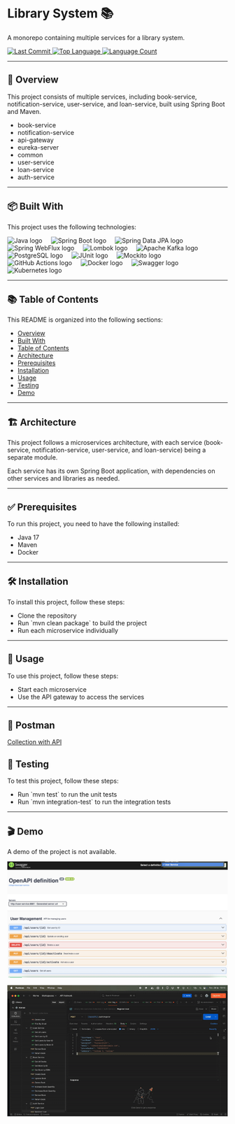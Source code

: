 <h1 align="left">Library System 📚</h1>
<p align="left">A monorepo containing multiple services for a library system.</p>

<p align="left">
  <a href="https://github.com/l4yoos/library/commits/main">
    <img src="https://img.shields.io/github/last-commit/l4yoos/library" alt="Last Commit">
  </a>
  <a href="https://github.com/l4yoos/library">
    <img src="https://img.shields.io/github/languages/top/l4yoos/library" alt="Top Language">
  </a>
  <a href="https://github.com/l4yoos/library">
    <img src="https://img.shields.io/github/languages/count/l4yoos/library" alt="Language Count">
  </a>
</p>

<hr/>

<h2 align="left" id="overview">🚀 Overview</h2>
<p align="left">This project consists of multiple services, including book-service, notification-service, user-service, and loan-service, built using Spring Boot and Maven.</p>
<ul align="left">
  <li>book-service</li>
  <li>notification-service</li>
  <li>api-gateway</li>
  <li>eureka-server</li>
  <li>common</li>
  <li>user-service</li>
  <li>loan-service</li>
  <li>auth-service</li>
</ul>

<hr/>

<h2 align="left" id="built-with">📦 Built With</h2>
<p align="left">This project uses the following technologies:</p>
<div align="left">
  <img src="https://img.shields.io/badge/Java 17-007396?logo=java&logoColor=white&style=for-the-badge" height="30" alt="Java logo" />
  <img width="12" />
  <img src="https://img.shields.io/badge/Spring_Boot-6DB33F?logo=spring-boot&logoColor=white&style=for-the-badge" height="30" alt="Spring Boot logo" />
  <img width="12" />
  <img src="https://img.shields.io/badge/Spring_Data_JPA-6DB33F?logo=spring&logoColor=white&style=for-the-badge" height="30" alt="Spring Data JPA logo" />
  <img width="12" />
  <img src="https://img.shields.io/badge/Spring_WebFlux-6DB33F?logo=spring&logoColor=white&style=for-the-badge" height="30" alt="Spring WebFlux logo" />
  <img width="12" />
  <img src="https://img.shields.io/badge/Lombok-A01083?logo=lombok&logoColor=white&style=for-the-badge" height="30" alt="Lombok logo" />
  <img width="12" />
  <img src="https://img.shields.io/badge/Apache_Kafka-231F20?logo=apachekafka&logoColor=white&style=for-the-badge" height="30" alt="Apache Kafka logo" />
  <img width="12" />
  <img src="https://img.shields.io/badge/PostgreSQL-4169E1?logo=postgresql&logoColor=white&style=for-the-badge" height="30" alt="PostgreSQL logo" />
  <img width="12" />
  <img src="https://img.shields.io/badge/JUnit5-25A642?logo=junit5&logoColor=white&style=for-the-badge" height="30" alt="JUnit logo" />
  <img width="12" />
  <img src="https://img.shields.io/badge/Mockito-3776AB?logo=mockito&logoColor=white&style=for-the-badge" height="30" alt="Mockito logo" />
  <img width="12" />
  <img src="https://img.shields.io/badge/GitHub_Actions-2088FF?logo=githubactions&logoColor=white&style=for-the-badge" height="30" alt="GitHub Actions logo" />
  <img width="12" />
  <img src="https://img.shields.io/badge/Docker-2496ED?logo=docker&logoColor=white&style=for-the-badge" height="30" alt="Docker logo" />
  <img width="12" />
  <img src="https://img.shields.io/badge/Swagger-85EA2D?logo=swagger&logoColor=black&style=for-the-badge" height="30" alt="Swagger logo" />
  <img width="12" />
  <img src="https://img.shields.io/badge/Kubernetes-326CE5?logo=kubernetes&logoColor=white&style=for-the-badge" height="30" alt="Kubernetes logo" />
</div>

<hr/>

<h2 align="left" id="table-of-contents">📚 Table of Contents</h2>
<p align="left">This README is organized into the following sections:</p>
<ul align="left">
  <li><a href="#overview">Overview</a></li>
  <li><a href="#built-with">Built With</a></li>
  <li><a href="#table-of-contents">Table of Contents</a></li>
  <li><a href="#architecture">Architecture</a></li>
  <li><a href="#prerequisites">Prerequisites</a></li>
  <li><a href="#installation">Installation</a></li>
  <li><a href="#usage">Usage</a></li>
  <li><a href="#testing">Testing</a></li>
  <li><a href="#demo">Demo</a></li>
</ul>

<hr/>

<h2 align="left" id="architecture">🏗️ Architecture</h2>
<p align="left">This project follows a microservices architecture, with each service (book-service, notification-service, user-service, and loan-service) being a separate module.</p>
<p align="left">Each service has its own Spring Boot application, with dependencies on other services and libraries as needed.</p>

<hr/>

<h2 align="left" id="prerequisites">✅ Prerequisites</h2>
<p align="left">To run this project, you need to have the following installed:</p>
<ul align="left">
  <li>Java 17</li>
  <li>Maven</li>
  <li>Docker</li>
</ul>

<hr/>

<h2 align="left" id="installation">🛠️ Installation</h2>
<p align="left">To install this project, follow these steps:</p>
<ul align="left">
  <li>Clone the repository</li>
  <li>Run `mvn clean package` to build the project</li>
  <li>Run each microservice individually</li>
</ul>

<hr/>

<h2 align="left" id="usage">🚀 Usage</h2>
<p align="left">To use this project, follow these steps:</p>
<ul align="left">
  <li>Start each microservice</li>
  <li>Use the API gateway to access the services</li>
</ul>

<hr/>

<h2 align="left" id="postman">🚀 Postman</h2>
<p align="left">
    <a href="https://www.postman.com/l4yoosek/workspace/library/collection/29730936-e8bd00f8-03b1-4a71-9fd8-8daeb8fb8680?action=share&creator=29730936"> Collection with API</a>
</p>


<h2 align="left" id="testing">🧪 Testing</h2>
<p align="left">To test this project, follow these steps:</p>
<ul align="left">
  <li>Run `mvn test` to run the unit tests</li>
  <li>Run `mvn integration-test` to run the integration tests</li>
</ul>

<hr/>

<h2 align="left" id="demo">🎬 Demo</h2>
<p align="left">A demo of the project is not available.</p>

<p align="left">
  <img src="swagger.png" alt="Swagger PNG" width="600">
</p>


<p align="left">
  <img src="demo.gif" alt="Demo GIF" width="600">
</p>
